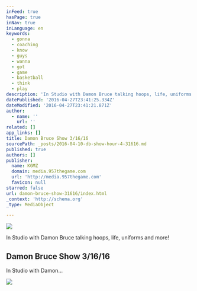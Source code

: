 ```yaml
---
inFeed: true
hasPage: true
inNav: true
inLanguage: en
keywords:
  - gonna
  - coaching
  - know
  - guys
  - wanna
  - got
  - game
  - basketball
  - think
  - play
description: 'In Studio with Damon Bruce talking hoops, life, uniforms and more!'
datePublished: '2016-04-27T23:41:25.334Z'
dateModified: '2016-04-27T23:41:21.871Z'
author:
  - name: ''
    url: ''
related: []
app_links: []
title: Damon Bruce Show 3/16/16
sourcePath: _posts/2016-04-10-db-show-hour-4-31616.md
published: true
authors: []
publisher:
  name: KGMZ
  domain: media.957thegame.com
  url: 'http://media.957thegame.com'
  favicon: null
starred: false
url: damon-bruce-show-31616/index.html
_context: 'http://schema.org'
_type: MediaObject

---
```

![](https://the-grid-user-content.s3-us-west-2.amazonaws.com/bd722bb3-01a0-497c-a843-0baa15d90c23.jpg)

In Studio with Damon Bruce talking hoops, life, uniforms and more!

<article style=""><h1>Damon Bruce Show 3/16/16</h1><p>In Studio with Damon...</p><img src="https://s3-us-west-2.amazonaws.com/the-grid-img/p/c093e1465e779cd70dbe600f958ed5560207d65d.jpg" /></article>